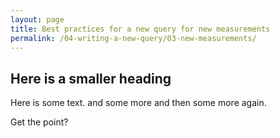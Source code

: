 ```yaml
---
layout: page
title: Best practices for a new query for new measurements
permalink: /04-writing-a-new-query/03-new-measurements/
---
```


## Here is a smaller heading

Here is some text.
and some more
and then some more again.

Get the point?
